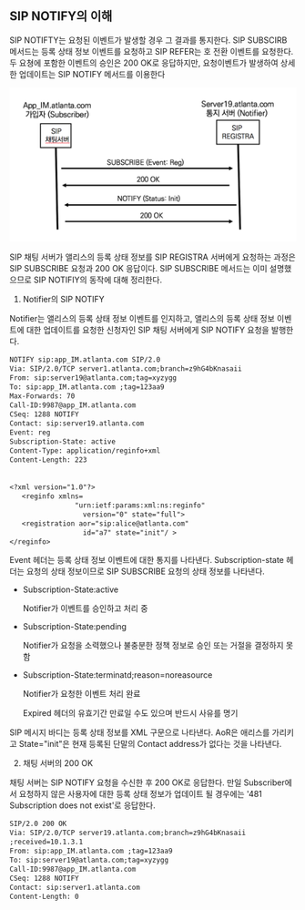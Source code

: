 ## SIP NOTIFY의 이해

SIP NOTIFTY는 요청된 이벤트가 발생할 경우 그 결과를 통지한다. SIP SUBSCIRB 메서드는 등록 상태 정보 이벤트를 요청하고 SIP REFER는 호 전환 이벤트를 요청한다. 두 요쳥에 포함한 이벤트의 승인은 200 OK로 응답하지만, 요청이벤트가 발생하여 상세한 업데이트는 SIP NOTIFY 메서드를 이용한다

![SIP NOTIFY](./image/25_1.png)

SIP 채팅 서버가 앨리스의 등록 상태 정보를 SIP REGISTRA 서버에게 요청하는 과정은 SIP SUBSCRIBE 요청과 200 OK 응답이다. SIP SUBSCRIBE 메서드는 이미 설명했으므로 SIP NOTIFIY의 동작에 대해 정리한다.

1. Notifier의 SIP NOTIFY

Notifier는 앨리스의 등록 상태 정보 이벤트를 인지하고, 앨리스의 등록 상태 정보 이벤트에 대한 업데이트를 요청한 신청자인 SIP 채팅 서버에게 SIP NOTIFY 요청을 발행한다.

```sip
NOTIFY sip:app_IM.atlanta.com SIP/2.0
Via: SIP/2.0/TCP server1.atlanta.com;branch=z9hG4bKnasaii
From: sip:server19@atlanta.com;tag=xyzygg
To: sip:app_IM.atlanta.com ;tag=123aa9
Max-Forwards: 70
Call-ID:9987@app_IM.atlanta.com
CSeq: 1288 NOTIFY
Contact: sip:server19.atlanta.com
Event: reg
Subscription-State: active
Content-Type: application/reginfo+xml
Content-Length: 223


<?xml version="1.0"?>
   <reginfo xmlns=
                "urn:ietf:params:xml:ns:reginfo" 
                  version="0" state="full">
   <registration aor="sip:alice@atlanta.com"
                  id="a7" state="init"/ >
</reginfo>
```

Event 헤더는 등록 상태 정보 이벤트에 대한 통지를 나타낸다. Subscription-state 헤더는 요청의 상태 정보이므로 SIP SUBSCRIBE 요청의 상태 정보를 나타낸다.

- Subscription-State:active

  Notifier가 이벤트를 승인하고 처리 중

- Subscription-State:pending

  Notifier가 요청을 소력했으나 불충분한 정책 정보로 승인 또는 거절을 결정하지 못함

- Subscription-State:terminatd;reason=noreasource

  Notifier가 요청한 이벤트 처리 완료

  Expired 헤더의 유효기간 만료일 수도 있으며 반드시 사유를 명기

SIP 메시지 바디는 등록 상태 정보를 XML 구문으로 나타낸다. AoR은 애리스를 가리키고 State="init"은 현재 등록된 단말의 Contact address가 없다는 것을 나타낸다.

2. 채팅 서버의 200 OK

채팅 서버는 SIP NOTIFY 요청을 수신한 후 200 OK로 응답한다. 만일 Subscriber에서 요청하지 않은 사용자에 대한 등록 상태 정보가 업데이트 될 경우에는 '481 Subscription does not exist'로 응답한다.

```sip
SIP/2.0 200 OK
Via: SIP/2.0/TCP server19.atlanta.com;branch=z9hG4bKnasaii ;received=10.1.3.1
From: sip:app_IM.atlanta.com ;tag=123aa9
To: sip:server19@atlanta.com;tag=xyzygg
Call-ID:9987@app_IM.atlanta.com
CSeq: 1288 NOTIFY
Contact: sip:server1.atlanta.com
Content-Length: 0
```

